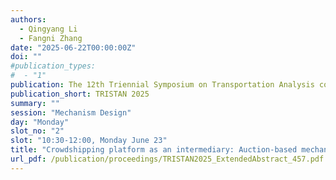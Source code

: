 ```yaml
---
authors:
  - Qingyang Li
  - Fangni Zhang
date: "2025-06-22T00:00:00Z"
doi: ""
#publication_types:
#  - "1"
publication: The 12th Triennial Symposium on Transportation Analysis conference
publication_short: TRISTAN 2025
summary: ""
session: "Mechanism Design"
day: "Monday"
slot_no: "2"
slot: "10:30-12:00, Monday June 23"
title: "Crowdshipping platform as an intermediary: Auction-based mechanism design for order allocation and payment schemes"
url_pdf: /publication/proceedings/TRISTAN2025_ExtendedAbstract_457.pdf
---
```

